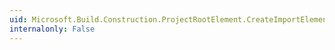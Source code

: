 ```yaml
---
uid: Microsoft.Build.Construction.ProjectRootElement.CreateImportElement(System.String)
internalonly: False
---
```

